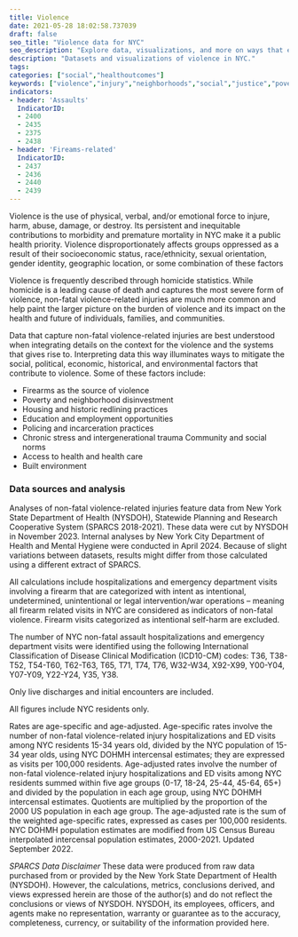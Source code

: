 ```yaml
---
title: Violence
date: 2021-05-28 18:02:58.737039
draft: false
seo_title: "Violence data for NYC"
seo_description: "Explore data, visualizations, and more on ways that environments shape health in New York City's neighborhoods."
description: "Datasets and visualizations of violence in NYC."
tags: 
categories: ["social","healthoutcomes"]
keywords: ["violence","injury","neighborhoods","social","justice","poverty"]
indicators:
- header: 'Assaults'
  IndicatorID:
  - 2400
  - 2435
  - 2375
  - 2438
- header: 'Fireams-related'
  IndicatorID:
  - 2437
  - 2436  
  - 2440
  - 2439
---
```


Violence is the use of physical, verbal, and/or emotional force to injure, harm, abuse, damage, or destroy. Its persistent and inequitable contributions to morbidity and premature mortality in NYC make it a public health priority. Violence disproportionately affects groups oppressed as a result of their socioeconomic status, race/ethnicity, sexual orientation, gender identity, geographic location, or some combination of these factors 

Violence is frequently described through homicide statistics. While homicide is a leading cause of death and captures the most severe form of violence, non-fatal violence-related injuries are much more common and help paint the larger picture on the burden of violence and its impact on the health and future of individuals, families, and communities. 

Data that capture non-fatal violence-related injuries are best understood when integrating details on the context for the violence and the systems that gives rise to. Interpreting data this way illuminates ways to mitigate the social, political, economic, historical, and environmental factors that contribute to violence. Some of these factors include:
- Firearms as the source of violence 
- Poverty and neighborhood disinvestment 
- Housing and historic redlining practices 
- Education and employment opportunities 
- Policing and incarceration practices 
- Chronic stress and intergenerational trauma Community and social norms 
- Access to health and health care 
- Built environment 

### Data sources and analysis
Analyses of non-fatal violence-related injuries feature data from New York State Department of Health (NYSDOH), Statewide Planning and Research Cooperative System (SPARCS 2018-2021). These data were cut by NYSDOH in November 2023. Internal analyses by New York City Department of Health and Mental Hygiene were conducted in April 2024. Because of slight variations between datasets, results might differ from those calculated using a different extract of SPARCS. 

All calculations include hospitalizations and emergency department visits involving a firearm that are categorized with intent as intentional, undetermined, unintentional or legal intervention/war operations – meaning all firearm related visits in NYC are considered as indicators of non-fatal violence. Firearm visits categorized as intentional self-harm are excluded.  

The number of NYC non-fatal assault hospitalizations and emergency department visits were identified using the following International Classification of Disease Clinical Modification (ICD10-CM) codes: T36, T38-T52, T54-T60, T62-T63, T65, T71, T74, T76, W32-W34, X92-X99, Y00-Y04, Y07-Y09, Y22-Y24, Y35, Y38. 

Only live discharges and initial encounters are included.

All figures include NYC residents only. 

Rates are age-specific and age-adjusted.  Age-specific rates involve the number of non-fatal violence-related injury hospitalizations and ED visits among NYC residents 15-34 years old, divided by the NYC population of 15-34 year olds, using NYC DOHMH intercensal estimates; they are expressed as visits per 100,000 residents. Age-adjusted rates involve the number of non-fatal violence-related injury hospitalizations and ED visits among NYC residents summed within five age groups (0-17, 18-24, 25-44, 45-64, 65+) and divided by the population in each age group, using NYC DOHMH intercensal estimates. Quotients are multiplied by the proportion of the 2000 US population in each age group. The age-adjusted rate is the sum of the weighted age-specific rates, expressed as cases per 100,000 residents. NYC DOHMH population estimates are modified from US Census Bureau interpolated intercensal population estimates, 2000-2021. Updated September 2022. 

*SPARCS Data Disclaimer*
These data were produced from raw data purchased from or provided by the New York State Department of Health (NYSDOH). However, the calculations, metrics, conclusions derived, and views expressed herein are those of the author(s) and do not reflect the conclusions or views of NYSDOH. NYSDOH, its employees, officers, and agents make no representation, warranty or guarantee as to the accuracy, completeness, currency, or suitability of the information provided here.   



